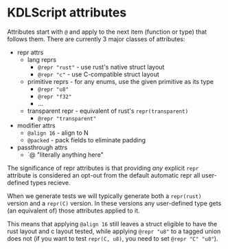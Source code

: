 # KDLScript attributes

Attributes start with `@` and apply to the next item (function or type) that follows them. There are currently 3 major classes of attributes:

* repr attrs
    * lang reprs
        * `@repr "rust"` - use rust's native struct layout
        * `@repr "c"` - use C-compatible struct layout
    * primitive reprs - for any enums, use the given primitive as its type
        * `@repr "u8"`
        * `@repr "f32"`
        * ...
    * transparent repr - equivalent of rust's `repr(transparent)`
        * `@repr "transparent"`
* modifier attrs
    * `@align 16` - align to N
    * `@packed` - pack fields to eliminate padding
* passthrough attrs
    * `@ "literally anything here"

The significance of repr attributes is that providing *any* explicit `repr` attribute is considered an opt-out from the default automatic repr all user-defined types recieve.

When we generate tests we will typically generate both a `repr(rust)` version and a `repr(C)` version. In these versions any user-defined type gets (an equivalent of) those attributes applied to it.

This means that applying `@align 16` still leaves a struct eligible to have the rust layout and c layout tested, while applying `@repr "u8"` to a tagged union does not (if you want to test `repr(C, u8)`, you need to set `@repr "C" "u8"`).
